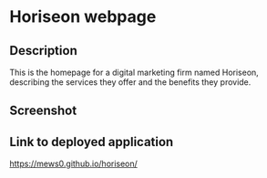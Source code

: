 # Horiseon webpage

## Description
This is the homepage for a digital marketing firm named Horiseon, describing the services they offer and the benefits they provide.

## Screenshot


## Link to deployed application
https://mews0.github.io/horiseon/
